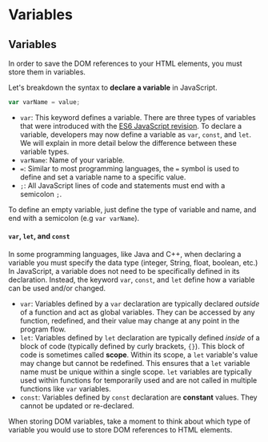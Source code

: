 # Variables
## Variables

In order to save the DOM references to your HTML elements, you must store them in variables.

Let's breakdown the syntax to **declare a variable** in JavaScript.

```javascript
var varName = value;
```

- `var`: This keyword defines a variable. There are three types of variables that were introduced with the [ES6 JavaScript revision](http://es6-features.org/#Constants). To declare a variable, developers may now define a variable as `var`, `const`, and `let`. We will explain in more detail below the difference between these variable types.
- `varName`: Name of your variable.
- `=`: Similar to most programming languages, the `=` symbol is used to define and set a variable name to a specific value.
- `;`: All JavaScript lines of code and statements must end with a semicolon `;`.

To define an empty variable, just define the type of variable and name, and end with a semicolon (e.g `var varName`).


#### `var`, `let`, and `const`

In some programming languages, like Java and C++, when declaring a variable you must specify the data type (integer, String, float, boolean, etc.) In JavaScript, a variable does not need to be specifically defined in its declaration. Instead, the keyword `var`, `const`, and `let` define how a variable can be used and/or changed.


- `var`: Variables defined by a `var` declaration are typically declared *outside* of a function and act as global variables. They can be accessed by any function, redefined, and their value may change at any point in the program flow.
- `let`: Variables defined by `let` declaration are typically defined *inside* of a block of code (typically defined by curly brackets, `{}`). This block of code is sometimes called **scope**. Within its scope, a `let` variable's value may change but cannot be redefined. This ensures that a `let` variable name must be unique within a single scope. `let` variables are typically used within functions for temporarily used and are not called in multiple functions like `var` variables.
- `const`: Variables defined by `const` declaration are **constant** values. They cannot be updated or re-declared.

When storing DOM variables, take a moment to think about which type of variable you would use to store DOM references to HTML elements.



